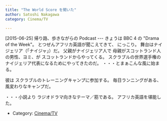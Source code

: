 ```yaml
---
title: "The World Score を聞いた"
author: Satoshi Nakagawa
category: Cinema/TV

---
```


[2015-06-25]  帰り路、歩きながらの Podcast ---
きょうは BBC 4 の "Drama of the Week"。
とつぜんアフリカ英語が聞こえてきて、
にっこり。
舞台はナイジェリア（「ナイジャ」）だ。
父親がナイジェリア人で
母親がスコットランド人の男性、ヨミ、が
スコットランドからやってくる。
スクラブルの世界選手権の
ナイジェリア代表になるためにやってきたのだ。
・・・とまぁこんな風に始まる。

 彼は
スクラブルのトレーニングキャンプに参加する。
毎日ランニングがある、
風変わりなキャンプだ。

 ・・・小説より
ラジオドラマ向きなテーマ／筋である。
アフリカ英語を堪能した。

- Category: [Cinema/TV](/categories.html#Cinema/TV)


